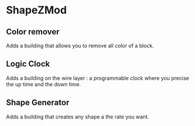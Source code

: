 # ShapeZMod

## Color remover

Adds a building that allows you to remove all color of a block.

## Logic Clock

Adds a building on the wire layer : a programmable clock where you precise the up time and the down time.

## Shape Generator

Adds a building that creates any shape a the rate you want.